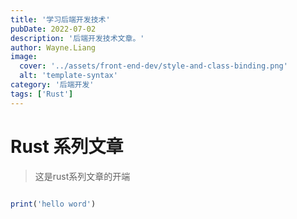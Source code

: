 ```yaml
---
title: '学习后端开发技术'
pubDate: 2022-07-02
description: '后端开发技术文章。'
author: Wayne.Liang
image:
  cover: '../assets/front-end-dev/style-and-class-binding.png'
  alt: 'template-syntax'
category: '后端开发'
tags: ['Rust']
---
```


# Rust 系列文章

> 这是rust系列文章的开端

```ruby

print('hello word')
```
